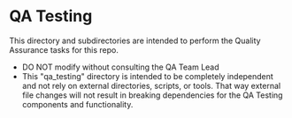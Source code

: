 # QA Testing
This directory and subdirectories are intended to perform the Quality Assurance tasks for this repo.
- DO NOT modify without consulting the QA Team Lead
- This "qa_testing" directory is intended to be completely independent and not rely on external directories, scripts, or tools.  That way external file changes will not result in breaking dependencies for the QA Testing components and functionality.
